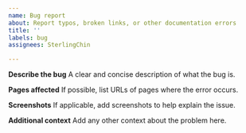```yaml
---
name: Bug report
about: Report typos, broken links, or other documentation errors
title: ''
labels: bug
assignees: SterlingChin

---
```


**Describe the bug**
A clear and concise description of what the bug is.

**Pages affected**
If possible, list URLs of pages where the error occurs.

**Screenshots**
If applicable, add screenshots to help explain the issue.

**Additional context**
Add any other context about the problem here.
